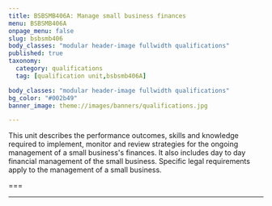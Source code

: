 ```yaml
---
title: BSBSMB406A: Manage small business finances
menu: BSBSMB406A
onpage_menu: false
slug: bsbsmb406
body_classes: "modular header-image fullwidth qualifications"
published: true
taxonomy:
  category: qualifications
  tag: [qualification unit,bsbsmb406A]

body_classes: "modular header-image fullwidth qualifications"
bg_color: "#002b49"
banner_image: theme://images/banners/qualifications.jpg

---
```


This unit describes the performance outcomes, skills and knowledge required to implement, monitor and review strategies for the ongoing management of a small business's finances. It also includes day to day financial management of the small business. Specific legal requirements apply to the management of a small business.

===


---
